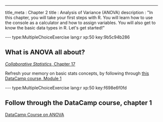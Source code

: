 --- 
title_meta  : Chapter 2
title       : Analysis of Variance (ANOVA)
description : "In this chapter, you will take your first steps with R. You will learn how to use the console as a calculator and how to assign variables. You will also get to know the basic data types in R. Let's get started!"


--- type:MultipleChoiceExercise lang:r xp:50 key:9b5c94b286
## What is ANOVA all about?

[*Collaborative Statistics*, Chapter 17](http://cnx.org/contents/XgdE-Z55@40.9:wYfvsA7I@10/One-Way-ANOVA)

Refresh your memory on basic stats concepts, by following through [this DataCamp course, Module 1](https://www.datacamp.com/courses/intro-to-statistics-with-r-introduction)

--- type:MultipleChoiceExercise lang:r xp:50 key:f698e6f0fd
## Follow through the DataCamp course, chapter 1

[DataCamp Course on ANOVA](https://campus.datacamp.com/courses/intro-to-statistics-with-r-analysis-of-variance-anova/)
